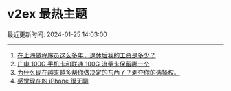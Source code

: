 # v2ex 最热主题

最近更新时间: 2024-01-25 14:03:00

--- 
1. [在上海做程序员这么多年，退休后我的工资是多少？](https://www.v2ex.com/t/1011358) 
2. [广电 100G 手机卡和联通 100G 流量卡保留哪一个](https://www.v2ex.com/t/1011366) 
3. [为什么现在越来越多帮你做决定的东西了？剥夺你的选择权。](https://www.v2ex.com/t/1011368) 
4. [感觉现在的 iPhone 很无聊](https://www.v2ex.com/t/1011377) 
